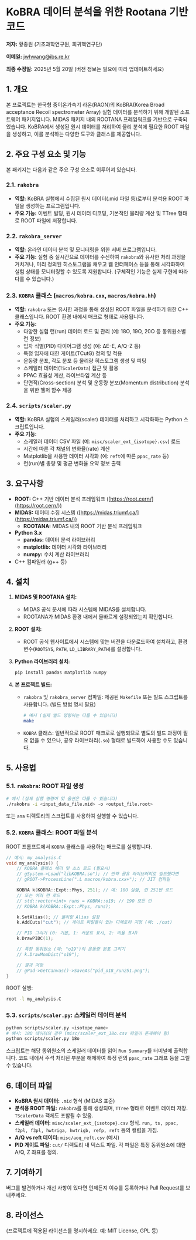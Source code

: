 # KoBRA 데이터 분석을 위한 Rootana 기반 코드

**저자:** 황종원 (기초과학연구원, 희귀핵연구단)

**이메일:** <jwhwang@ibs.re.kr>

**최종 수정일:** 2025년 5월 20일 (버전 정보는 필요에 따라 업데이트하세요)

## 1. 개요

본 프로젝트는 한국형 중이온가속기 라온(RAON)의 KoBRA(Korea Broad acceptance Recoil spectrometer Array) 실험 데이터를 분석하기 위해 개발된 소프트웨어 패키지입니다. MIDAS 패키지 내의 ROOTANA 프레임워크를 기반으로 구축되었습니다. KoBRA에서 생성된 원시 데이터를 처리하여 물리 분석에 필요한 ROOT 파일을 생성하고, 이를 분석하는 다양한 도구와 클래스를 제공합니다.

## 2. 주요 구성 요소 및 기능

본 패키지는 다음과 같은 주요 구성 요소로 이루어져 있습니다.

### 2.1. `rakobra`

* **역할:** KoBRA 실험에서 수집된 원시 데이터(.mid 파일 등)로부터 분석용 ROOT 파일을 생성하는 프로그램입니다.
* **주요 기능:** 이벤트 빌딩, 원시 데이터 디코딩, 기본적인 물리량 계산 및 TTree 형태로 ROOT 파일에 저장합니다.

### 2.2. `rakobra_server`

* **역할:** 온라인 데이터 분석 및 모니터링을 위한 서버 프로그램입니다.
* **주요 기능:** 실험 중 실시간으로 데이터를 수신하여 `rakobra`와 유사한 처리 과정을 거치거나, 미리 정의된 히스토그램을 채우고 웹 인터페이스 등을 통해 시각화하여 실험 상태를 모니터링할 수 있도록 지원합니다. (구체적인 기능은 실제 구현에 따라 다를 수 있습니다.)

### 2.3. `KOBRA` 클래스 (`macros/kobra.cxx`, `macros/kobra.hh`)

* **역할:** `rakobra` 또는 유사한 과정을 통해 생성된 ROOT 파일을 분석하기 위한 C++ 클래스입니다. ROOT 환경 내에서 매크로 형태로 사용됩니다.
* **주요 기능:**
  * 다양한 실험 런(run) 데이터 로드 및 관리 (예: 18O, 19O, 20O 등 동위원소별 런 정보)
  * 입자 식별(PID) 다이어그램 생성 (예: ΔE-E, A/Q-Z 등)
  * 특정 입자에 대한 게이트(TCutG) 정의 및 적용
  * 운동량 분포, 각도 분포 등 물리량 히스토그램 생성 및 피팅
  * 스케일러 데이터(`TScalerData`) 접근 및 활용
  * PPAC 효율성 계산, 라이브타임 계산 등
  * 단면적(Cross-section) 분석 및 운동량 분포(Momentum distribution) 분석을 위한 헬퍼 함수 제공

### 2.4. `scripts/scaler.py`

* **역할:** KoBRA 실험의 스케일러(scaler) 데이터를 처리하고 시각화하는 Python 스크립트입니다.
* **주요 기능:**
  * 스케일러 데이터 CSV 파일 (예: `misc/scaler_ext_{isotope}.csv`) 로드
  * 시간에 따른 각 채널의 변화율(rate) 계산
  * Matplotlib을 사용한 데이터 시각화 (예: `reft`에 따른 `ppac_rate` 등)
  * 런(run)별 총량 및 평균 변화율 요약 정보 출력

## 3. 요구사항

* **ROOT:** C++ 기반 데이터 분석 프레임워크 ([https://root.cern/](https://root.cern/))
* **MIDAS:** 데이터 수집 시스템 ([https://midas.triumf.ca/](https://midas.triumf.ca/))
  * **ROOTANA:** MIDAS 내의 ROOT 기반 분석 프레임워크
* **Python 3.x**
  * **pandas:** 데이터 분석 라이브러리
  * **matplotlib:** 데이터 시각화 라이브러리
  * **numpy:** 수치 계산 라이브러리
* C++ 컴파일러 (g++ 등)

## 4. 설치

1. **MIDAS 및 ROOTANA 설치:**
    * MIDAS 공식 문서에 따라 시스템에 MIDAS를 설치합니다.
    * ROOTANA가 MIDAS 환경 내에서 올바르게 설정되었는지 확인합니다.
2. **ROOT 설치:**
    * ROOT 공식 웹사이트에서 시스템에 맞는 버전을 다운로드하여 설치하고, 환경 변수(`ROOTSYS`, `PATH`, `LD_LIBRARY_PATH`)를 설정합니다.
3. **Python 라이브러리 설치:**

    ```bash
    pip install pandas matplotlib numpy
    ```

4. **본 프로젝트 빌드:**
    * `rakobra` 및 `rakobra_server` 컴파일: 제공된 `Makefile` 또는 빌드 스크립트를 사용합니다. (빌드 방법 명시 필요)

      ```bash
      # 예시 (실제 빌드 명령어는 다를 수 있습니다)
      make
      ```

    * `KOBRA` 클래스: 일반적으로 ROOT 매크로로 실행되므로 별도의 빌드 과정이 필요 없을 수 있으나, 공유 라이브러리(`.so`) 형태로 빌드하여 사용할 수도 있습니다.

## 5. 사용법

### 5.1. `rakobra`: ROOT 파일 생성

```bash
# 예시 (실제 실행 명령어 및 옵션은 다를 수 있습니다)
./rakobra -i <input_data_file.mid> -o <output_file.root>
```

또는 `ana` 디렉토리의 스크립트를 사용하여 실행할 수 있습니다.

### 5.2. `KOBRA` 클래스: ROOT 파일 분석

ROOT 프롬프트에서 `KOBRA` 클래스를 사용하는 매크로를 실행합니다.

```cpp
// 예시: my_analysis.C
void my_analysis() {
    // KOBRA 클래스 헤더 및 소스 로드 (필요시)
    // gSystem->Load("libKOBRA.so"); // 만약 공유 라이브러리로 빌드했다면
    // gROOT->ProcessLine(".L macros/kobra.cxx+"); // JIT 컴파일

    KOBRA k(KOBRA::Expt::Phys, 251); // 예: 18O 실험, 런 251번 로드
    // 또는 여러 런 로드
    // std::vector<int> runs = KOBRA::o19; // 19O 모든 런
    // KOBRA k(KOBRA::Expt::Phys, runs);

    k.SetAlias(); // 물리량 Alias 설정
    k.AddCuts("cut"); // 게이트 파일들이 있는 디렉토리 지정 (예: ./cut)

    // PID 그리기 (0: 기본, 1: 카운트 표시, 2: 비율 표시)
    k.DrawPIDC(1);

    // 특정 동위원소 (예: "o19")의 운동량 분포 그리기
    // k.DrawMomDist("o19");

    // 결과 저장
    // gPad->GetCanvas()->SaveAs("pid_o18_run251.png");
}
```

ROOT 실행:

```bash
root -l my_analysis.C
```

### 5.3. `scripts/scaler.py`: 스케일러 데이터 분석

```bash
python scripts/scaler.py <isotope_name>
# 예시: 18O 데이터의 경우 (misc/scaler_ext_18o.csv 파일이 존재해야 함)
python scripts/scaler.py 18o
```

스크립트는 해당 동위원소의 스케일러 데이터를 읽어 `Run Summary`를 터미널에 출력합니다. 코드 내에서 주석 처리된 부분을 해제하여 특정 런의 `ppac_rate` 그래프 등을 그릴 수 있습니다.

## 6. 데이터 파일

* **KoBRA 원시 데이터:** `.mid` 형식 (MIDAS 표준)
* **분석용 ROOT 파일:** `rakobra`를 통해 생성되며, `TTree` 형태로 이벤트 데이터 저장. `TScalerData` 객체도 포함될 수 있음.
* **스케일러 데이터:** `misc/scaler_ext_{isotope}.csv` 형식. `run, ts, ppac, f2pl, f3pl, hwtriga, hwtrigb, refp, reft` 등의 컬럼을 가짐.
* **A/Q vs reft 데이터:** `misc/aoq_reft.csv` (예시)
* **PID 게이트 파일:** `cut/` 디렉토리 내 텍스트 파일. 각 파일은 특정 동위원소에 대한 A/Q, Z 좌표를 정의.

## 7. 기여하기

버그를 발견하거나 개선 사항이 있다면 언제든지 이슈를 등록하거나 Pull Request를 보내주세요.

## 8. 라이선스

(프로젝트에 적용된 라이선스를 명시하세요. 예: MIT License, GPL 등)
